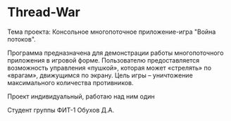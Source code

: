 # Thread-War

Тема проекта: 
Консольное многопоточное приложение-игра "Война потоков".

Программа предназначена для демонстрации работы многопоточного приложения в игровой форме. Пользователю предоставляется возможность управления «пушкой», которая может «стрелять» по «врагам», движущимся по экрану. Цель игры – уничтожение максимального количества противников. 

Проект индивидуальный, работаю над ним один

Студент группы ФИТ-1 Обухов Д.А.
